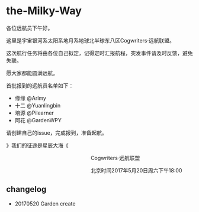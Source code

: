# the-Milky-Way

各位远航员下午好。

这里是宇宙银河系太阳系地月系地球北半球东八区Cogwriters·远航联盟。

这次航行任务将由各位自己拟定，记得定时汇报航程，突发事件请及时反馈，避免失联。

愿大家都能圆满远航。

首批报到的远航员名单如下：

- 缘缘 @Arlmy 
- 十二 @Yuanlingbin
- 培源 @Pilearner
- 阿花 @GardenWPY

请创建自己的issue，完成报到，准备起航。

》我们的征途是星辰大海《

                                                           Cogwriters·远航联盟

                                                           北京时间2017年5月20日周六下午18:00


## changelog

- 20170520 Garden create
